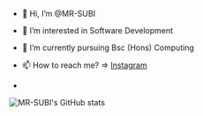 - 👋 Hi, I’m @MR-SUBI
- 👀 I’m interested in Software Development
- 🌱 I’m currently pursuing Bsc (Hons) Computing
- 📫 How to reach me? => [Instagram](https://www.instagram.com/subi_bantawa/)

- 
![MR-SUBI's GitHub stats](https://github-readme-stats.vercel.app/api?username=MR-SUBI&show_icons=true&theme=radical)
